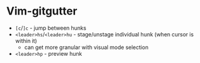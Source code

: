 
# Vim-gitgutter
- `[c`/`]c` - jump between hunks
- `<leader>hs`/`<leader>hu` - stage/unstage individual hunk (when cursor is
    within it)
  - can get more granular with visual mode selection
- `<leader>hp` - preview hunk
